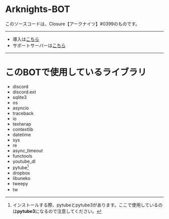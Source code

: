 # Arknights-BOT  
このソースコードは、Closure【アークナイツ】#0399のものです。  
***
- 導入は[こちら](https://discord.com/api/oauth2/authorize?client_id=688553944661754054&permissions=540076096&scope=bot)  
- サポートサーバーは[こちら](https://discord.gg/8CdHWEC)
***
# このBOTで使用しているライブラリ  
- discord
- discord.ext
- sqlite3
- os
- asyncio
- traceback
- io
- textwrap
- contextlib
- datetime
- sys
- re
- async_timeout
- functools
- youtube_dl
- pytube[^1]
- dropbox
- libuneko
- tweepy
- tw　　
[^1]: インストールする際、pytubeとpytube3があります。ここで使用しているのは**pytube3**になるので注意してください。
